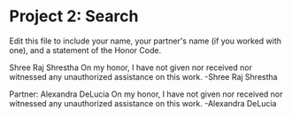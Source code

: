 # Project 2: Search

Edit this file to include your name, your partner's name (if you worked with one), and a statement of the Honor Code.

Shree Raj Shrestha
On my honor, I have not given nor received nor witnessed any unauthorized assistance on this work.
-Shree Raj Shrestha

Partner: Alexandra DeLucia
On my honor, I have not given nor received nor witnessed any unauthorized assistance on this work.
-Alexandra DeLucia
